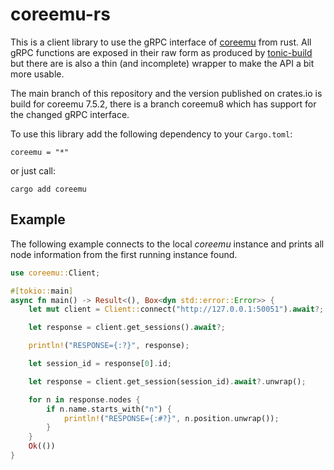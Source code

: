 # coreemu-rs

This is a client library to use the gRPC interface of [coreemu](https://github.com/coreemu/core) from rust.
All gRPC functions are exposed in their raw form as produced by [tonic-build](https://crates.io/crates/tonic-build) but there are is also a thin (and incomplete) wrapper to make the API a bit more usable.

The main branch of this repository and the version published on crates.io is build for coreemu 7.5.2, there is a branch coreemu8 which has support for the changed gRPC interface.

To use this library add the following dependency to your `Cargo.toml`:

```
coreemu = "*"
```

or just call:
```
cargo add coreemu
```


## Example

The following example connects to the local *coreemu* instance and prints all node information from the first running instance found.

```rust
use coreemu::Client;

#[tokio::main]
async fn main() -> Result<(), Box<dyn std::error::Error>> {
    let mut client = Client::connect("http://127.0.0.1:50051").await?;

    let response = client.get_sessions().await?;

    println!("RESPONSE={:?}", response);

    let session_id = response[0].id;

    let response = client.get_session(session_id).await?.unwrap();

    for n in response.nodes {
        if n.name.starts_with("n") {
            println!("RESPONSE={:#?}", n.position.unwrap());
        }
    }
    Ok(())
}
```